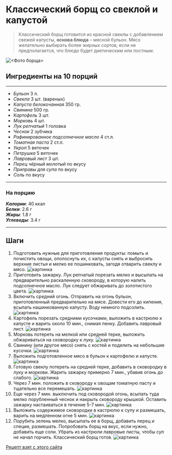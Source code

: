 # Классический борщ со свеклой и капустой

> Классический борщ готовится из красной свеклы с добавлением свежей капусты, **основа блюда** – мясной бульон. Мясо желательно выбирать более жирных сортов, если не предполагается, что блюдо будет диетическим или постным.

![<Фото борща>](../hw_git/borsh.jpg)

## Ингредиенты на 10 порций
---
* *Бульон* 3 л.
* *Свекла* 3 шт. (вареных)
* *Капуста белокочанная* 350 гр.
* *Свинина* 500 гр.
* *Картофель* 3 шт.
* *Морковь* 4 шт.
* *Лук репчатый* 1 головка
* *Чеснок* 2 зубчика
* *Рафинированное подсолнечное масло* 4 ст.л.
* *Томатная паста* 2 ст.л.
* *Укроп* 5 веточек
* *Петрушка* 5 веточек
* *Лавровый лист* 3 шт.
* *Перец чёрный молотый* по вкусу
* *Приправы для супа* по вкусу
* *Соль* по вкусу

---

### На порцию
***Калории***: 40 ккал <br>
***Белки***: 2.6 г <br>
***Жиры***: 1.8 г <br>
***Углеводы***: 3.4 г <br>

---

## Шаги

1. Подготовить нужные для приготовления продукты: помыть и почистить овощи, ополоснуть их, с капусты снять и выбросить верхние листья и мелко ее пошинковать, загодя отварить свеклу и мясо.
![картинка](../hw_git/1.jpg)
2. Приготовить зажарку. Лук репчатый порезать мелко и высыпать на предварительно раскаленную сковороду, в которую налить подсолнечное масло. Лук следует обжаривать до золотистого цвета.
![картинка](../hw_git/2.jpg)
 3. Включить средний огонь. Отправить на огонь бульон, приготовленный предварительно на мясе. Довести его до кипения, всыпать нашинкованную капусту. Воду немного подсолить.
 ![картинка](../hw_git/3.jpg)
 4. Картофель порезать средними кусочками, выложить в кастрюлю к капусте и варить около 10 мин., снимая пенку. Добавить лавровый лист.
 ![картинка](../hw_git/4.jpg)
 5. Морковь потереть на мелкой или средней терке, выложить обжариваться на сковородку к луку.
 ![картинка](../hw_git/5.jpg)
 6. Свинину (или другое мясо) снять с костей и поделить на небольшие кусочки.
 ![картинка](../hw_git/6.jpg)
 7. Выложить подготовленное мясо в бульон к картофелю и капусте.
 ![картинка](../hw_git/7.jpg)
 8. Готовую свеклу потереть на средней терке, добавить в сковородку в луку и моркови. Жарить зажарку примерно 7 мин., убавив огонь до слабого.
 ![картинка](../hw_git/8.jpg)
 9. Через 7 мин. положить в сковороду к овощам томатную пасту и тщательно все перемешать.
 ![картинка](../hw_git/9.jpg)
 10. Еще через 7 мин. выключить под сковородой огонь, всыпать туда мелко порубленный чеснок и накрыть сковороду крышкой. Оставить зажарку настаиваться в течение 5-7 мин.
 ![картинка](../hw_git/10.jpg)
 11. Выложить содержимое сковородки в кастрюлю к супу и размешать, варить на медленном огне 5 мин.
 ![картинка](../hw_git/11.jpg)
 12. Порубить зелень мелко, высыпать ее в борщ, добавить перец и специи, размешать. Попробовать борщ на вкус, если нужно, добавить еще соли. Убрать из кастрюли лавровые листы, чтобы суп не начал горчить. Классический борщ готов.
 ![картинка](../hw_git/12.jpg)

 [Рецепт взят с этого сайта](https://kylinariya.ru/klassicheskiy-borsch/)

 